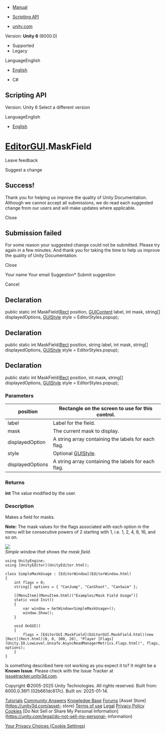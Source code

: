 [ ]()

  * [Manual](../Manual/index.html)
  * [Scripting API](../ScriptReference/index.html)

  * [unity.com](https://unity.com/)

Version: **Unity 6** (6000.0)

  * Supported
  * Legacy

LanguageEnglish

  * [English]()

  * C#

[ ](https://docs.unity3d.com)

## Scripting API

Version: Unity 6 Select a different version

LanguageEnglish

  * [English]()

#  [EditorGUI](EditorGUI.html).MaskField

Leave feedback

Suggest a change

## Success!

Thank you for helping us improve the quality of Unity Documentation. Although
we cannot accept all submissions, we do read each suggested change from our
users and will make updates where applicable.

Close

## Submission failed

For some reason your suggested change could not be submitted. Please <a>try
again</a> in a few minutes. And thank you for taking the time to help us
improve the quality of Unity Documentation.

Close

Your name Your email Suggestion* Submit suggestion

Cancel

[ ]()

## Declaration

public static int MaskField([Rect](Rect.html) position,
[GUIContent](GUIContent.html) label, int mask, string[] displayedOptions,
[GUIStyle](GUIStyle.html) style = EditorStyles.popup);

## Declaration

public static int MaskField([Rect](Rect.html) position, string label, int
mask, string[] displayedOptions, [GUIStyle](GUIStyle.html) style =
EditorStyles.popup);

## Declaration

public static int MaskField([Rect](Rect.html) position, int mask, string[]
displayedOptions, [GUIStyle](GUIStyle.html) style = EditorStyles.popup);

### Parameters

position | Rectangle on the screen to use for this control.  
---|---  
label | Label for the field.  
mask | The current mask to display.  
displayedOption | A string array containing the labels for each flag.  
style | Optional [GUIStyle](GUIStyle.html).  
displayedOptions | A string array containing the labels for each flag.  
  
### Returns

**int** The value modified by the user.

### Description

Makes a field for masks.

**Note:** The mask values for the flags associated with each option in the
menu will be consecutive powers of 2 starting with 1, i.e. 1, 2, 4, 8, 16, and
so on.  
  
![](../StaticFiles/ScriptRefImages/MaskField.png)  
_Simple window that shows the mask field._

    
    
    using UnityEngine;
    using [UnityEditor](UnityEditor.html);  
      
    class SimpleMaskUsage : [EditorWindow](EditorWindow.html)
    {
        int flags = 0;
        string[] options = { "CanJump", "CanShoot", "CanSwim" };  
      
        [[MenuItem](MenuItem.html)("Examples/Mask Field Usage")]
        static void Init()
        {
            var window = GetWindow<SimpleMaskUsage>();
            window.Show();
        }  
      
        void OnGUI()
        {
            flags = [EditorGUI.MaskField](EditorGUI.MaskField.html)(new [Rect](Rect.html)(0, 0, 300, 20), "Player [Flags](Unity.IO.LowLevel.Unsafe.AsyncReadManagerMetrics.Flags.html)", flags, options);
        }
    }
    

Is something described here not working as you expect it to? It might be a
**Known Issue**. Please check with the Issue Tracker at
[issuetracker.unity3d.com](https://issuetracker.unity3d.com).

Copyright ©2005-2025 Unity Technologies. All rights reserved. Built from:
6000.0.36f1 (02b661dc617c). Built on: 2025-01-14.

[Tutorials](https://unity3d.com/learn) [Community
Answers](https://answers.unity3d.com) [Knowledge
Base](https://support.unity3d.com/hc/en-us)
[Forums](https://forum.unity3d.com) [Asset Store](https://unity3d.com/asset-
store) [Terms of use](https://docs.unity3d.com/Manual/TermsOfUse.html)
[Legal](https://unity.com/legal) [Privacy
Policy](https://unity.com/legal/privacy-policy)
[Cookies](https://unity.com/legal/cookie-policy) [Do Not Sell or Share My
Personal Information](https://unity.com/legal/do-not-sell-my-personal-
information)

[Your Privacy Choices (Cookie Settings)](javascript:void\(0\);)


